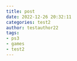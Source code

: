 ```yaml
---
title: post
date: 2022-12-26 20:32:11
categories: test2
author: testauthor22
tags:
- ps3
- games
- test2
---
```

